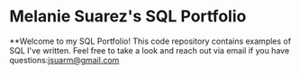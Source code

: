 # Melanie Suarez's SQL Portfolio

**Welcome to my SQL Portfolio! This code repository contains examples of SQL I've written. Feel free to take a look and reach out via email if you have questions:jsuarm@gmail.com
